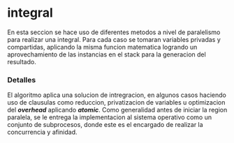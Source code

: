 # integral

En esta seccion se hace uso de diferentes metodos a nivel de paralelismo para realizar una integral. Para cada caso se tomaran variables privadas y compartidas, aplicando la misma funcion matematica logrando un aprovechamiento de las instancias en el stack para la generacion del resultado.

### Detalles

El algoritmo aplica una solucion de intregracion, en algunos casos haciendo uso de clausulas como reduccion, privatizacion de variables u optimizacion del **_overhead_** aplicando **_atomic_**. Como generalidad antes de iniciar la region paralela, se le entrega la implementacion al sistema operativo como un conjunto de subprocesos, donde este es el encargado de realizar la concurrencia y afinidad.

